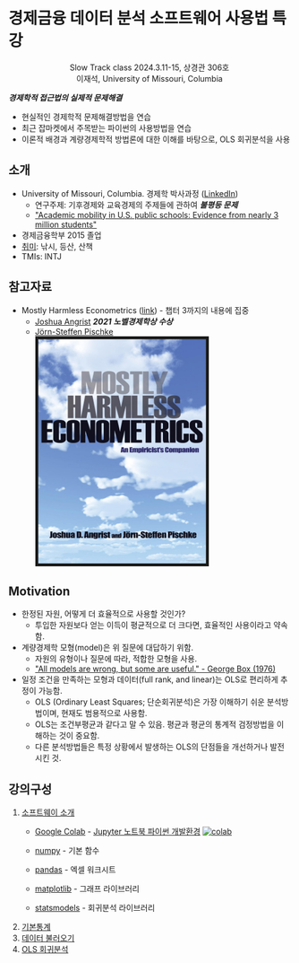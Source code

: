 # 경제금융 데이터 분석 소프트웨어 사용법 특강

<p style="text-align: center;">Slow Track class 2024.3.11-15, 상경관 306호<br>이재석, University of Missouri, Columbia</p>

**_경제학적 접근법의 실제적 문제해결_**  

- 현실적인 경제학적 문제해결방법을 연습
- 최근 잡마켓에서 주목받는 파이썬의 사용방법을 연습
- 이론적 배경과 계량경제학적 방법론에 대한 이해를 바탕으로, OLS 회귀분석을 사용

## 소개

- University of Missouri, Columbia. 경제학 박사과정 ([LinkedIn](nkedin.com/in/seanjaeseoklee/))
  - 연구주제: 기후경제와 교육경제의 주제들에 관하여 **_불평등 문제_**
  - ["Academic mobility in U.S. public schools: Evidence from nearly 3 million students"](https://doi.org/10.1016/j.jpubeco.2023.105016)
- 경제금융학부 2015 졸업
- [취미](https://photos.app.goo.gl/Q8MYyrtTXNLsTiTt8): 낚시, 등산, 산책
- TMIs: INTJ

## 참고자료
- Mostly Harmless Econometrics ([link](https://www.mostlyharmlesseconometrics.com/)) - 챕터 3까지의 내용에 집중
  - [Joshua Angrist](https://www.nobelprize.org/prizes/economic-sciences/2021/angrist/facts/) **_2021 노벨경제학상 수상_**  
  - [Jörn-Steffen Pischke](https://personal.lse.ac.uk/pischke/)  
    <img src="doc\img\MHE_cover.jpg" width="300" height="400" border="5"/>
 <!-- * The Credibility Revolution in Empirical Economics: How Better Research Design Is Taking the Con out of Econometrics ([link](https://www.aeaweb.org/articles?id=10.1257/jep.24.2.3)) **_인과관계 추정의 방법론_** -->

## Motivation

- 한정된 자원, 어떻게 더 효율적으로 사용할 것인가?
  - 투입한 자원보다 얻는 이득이 평균적으로 더 크다면, 효율적인 사용이라고 약속함.
- 계량경제학 모형(model)은 위 질문에 대답하기 위함.
  - 자원의 유형이나 질문에 따라, 적합한 모형을 사용.
  - ["All models are wrong, but some are useful." - George Box (1976)](https://en.wikipedia.org/wiki/All_models_are_wrong)
- 일정 조건을 만족하는 모형과 데이터(full rank, and linear)는 OLS로 편리하게 추정이 가능함. 
  - OLS (Ordinary Least Squares; 단순회귀분석)은 가장 이해하기 쉬운 분석방법이며, 현재도 범용적으로 사용함.
  - OLS는 조건부평균과 같다고 말 수 있음. 평균과 평균의 통계적 검정방법을 이해하는 것이 중요함.
  - 다른 분석방법들은 특정 상황에서 발생하는 OLS의 단점들을 개선하거나 발전 시킨 것.

## 강의구성

 <!-- 1. [강의소개](https://colab.research.google.com/github/SeanJSLee/Teaching_YU_DS_basic_KR/blob/main/Lecture_Intro.ipynb) -->

 1. [소프트웨이 소개](https://colab.research.google.com/github/SeanJSLee/Teaching_YU_DS_basic_KR/blob/main/Lecture_tools.ipynb)
    - [Google Colab](https://colab.research.google.com/) - 
            [Jupyter 노트북 파이썬 개발환경](https://jupyter.org/)
            <!-- Colab -->
            [![colab](https://i.ytimg.com/an_webp/inN8seMm7UI/mqdefault_6s.webp?du=3000&sqp=CID_ua8G&rs=AOn4CLCWeXC7JkOqIDUFy4lHACarGQUGcQ)](https://www.youtube.com/watch?v=inN8seMm7UI)

    - [numpy](https://numpy.org/doc/stable/reference/index.html#reference) - 
               기본 함수
    - [pandas](https://pandas.pydata.org/docs/reference/index.html#api) - 
               엑셀 워크시트
    - [matplotlib](https://matplotlib.org/stable/gallery/index.html) - 
               그래프 라이브러리
    - [statsmodels](https://www.statsmodels.org/stable/api.html) - 
               회귀분석 라이브러리
 1. [기본통계](https://colab.research.google.com/github/SeanJSLee/Teaching_YU_DS_basic_KR/blob/main/Lecture_basic_stat.ipynb)
 1. [데이터 불러오기](https://colab.research.google.com/github/SeanJSLee/Teaching_YU_DS_basic_KR/blob/main/Lecture_data_import.ipynb)
 1. [OLS 회귀분석](https://colab.research.google.com/github/SeanJSLee/Teaching_YU_DS_basic_KR/blob/main/Lecture_ols.ipynb)
 <!-- 1. OLS 회귀분석 연습 -->